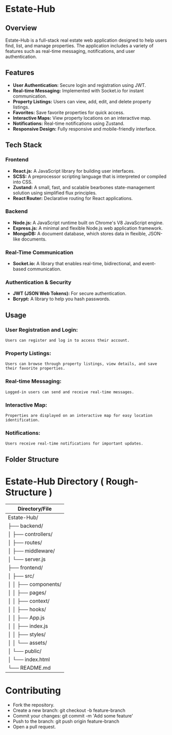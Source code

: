 # Estate-Hub

## Overview

Estate-Hub is a full-stack real estate web application designed to help users find, list, and manage properties. The application includes a variety of features such as real-time messaging, notifications, and user authentication.

## Features

- **User Authentication:** Secure login and registration using JWT.
- **Real-time Messaging:** Implemented with Socket.io for instant communication.
- **Property Listings:** Users can view, add, edit, and delete property listings.
- **Favorites:** Save favorite properties for quick access.
- **Interactive Maps:** View property locations on an interactive map.
- **Notifications:** Real-time notifications using Zustand.
- **Responsive Design:** Fully responsive and mobile-friendly interface.

## Tech Stack

### Frontend

- **React.js:** A JavaScript library for building user interfaces.
- **SCSS:** A preprocessor scripting language that is interpreted or compiled into CSS.
- **Zustand:** A small, fast, and scalable bearbones state-management solution using simplified flux principles.
- **React Router:** Declarative routing for React applications.

### Backend

- **Node.js:** A JavaScript runtime built on Chrome's V8 JavaScript engine.
- **Express.js:** A minimal and flexible Node.js web application framework.
- **MongoDB:** A document database, which stores data in flexible, JSON-like documents.

### Real-Time Communication

- **Socket.io:** A library that enables real-time, bidirectional, and event-based communication.

### Authentication & Security

- **JWT (JSON Web Tokens):** For secure authentication.
- **Bcrypt:** A library to help you hash passwords.


## Usage
### User Registration and Login:  
    Users can register and log in to access their account.

### Property Listings:
    Users can browse through property listings, view details, and save their favorite properties.

### Real-time Messaging:
    Logged-in users can send and receive real-time messages.

### Interactive Map:
    Properties are displayed on an interactive map for easy location identification.

### Notifications:
    Users receive real-time notifications for important updates.

## Folder Structure

# Estate-Hub Directory ( Rough-Structure )

| Directory/File          |
|-------------------------|
| Estate-Hub/             |
| ├── backend/             |
| │   ├── controllers/     |          |
| │   ├── routes/          |
| │   ├── middleware/      |
| │   └── server.js        |
| ├── frontend/            |
| │   ├── src/             |
| │   │   ├── components/  |
| │   │   ├── pages/       |
| │   │   ├── context/     |
| │   │   ├── hooks/       |
| │   │   ├── App.js       |
| │   │   ├── index.js     |
| │   │   ├── styles/      |
| │   │   └── assets/      |
| │   └── public/           |
| │       └── index.html   |
| └── README.md            |



# Contributing
- Fork the repository.
- Create a new branch: git checkout -b feature-branch
- Commit your changes: git commit -m 'Add some feature'
- Push to the branch: git push origin feature-branch
- Open a pull request.
